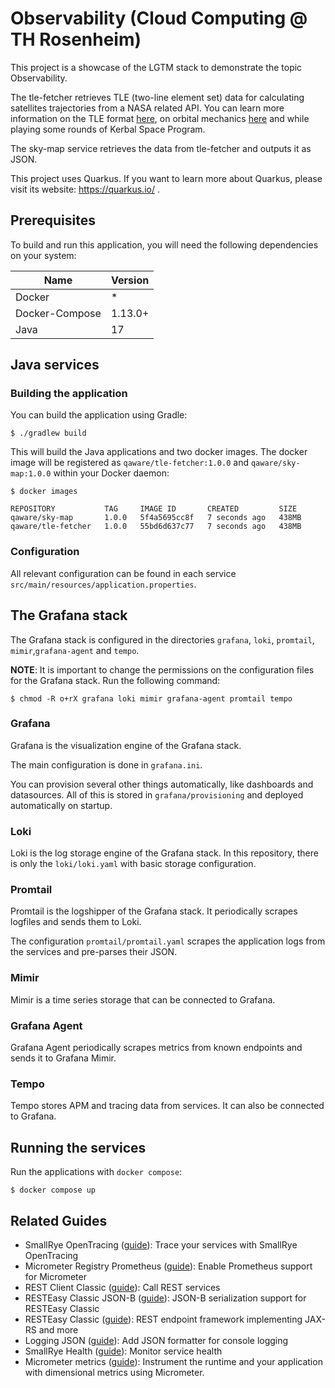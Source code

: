 # Observability (Cloud Computing @ TH Rosenheim)

This project is a showcase of the LGTM stack to demonstrate the topic Observability.

The tle-fetcher retrieves TLE (two-line element set) data for calculating satellites trajectories from a NASA related API.
You can learn more information on the TLE format [here](https://en.wikipedia.org/wiki/Two-line_element_set), on orbital
mechanics [here](https://en.wikipedia.org/wiki/Orbital_mechanics) and while playing some rounds of Kerbal Space Program.

The sky-map service retrieves the data from tle-fetcher and outputs it as JSON.

This project uses Quarkus. If you want to learn more about Quarkus, please visit its website: https://quarkus.io/ .

## Prerequisites

To build and run this application, you will need the following dependencies on your system:

| Name           | Version |
|----------------|---------|
| Docker         | *       |
| Docker-Compose | 1.13.0+ |
| Java           | 17      |


## Java services

### Building the application

You can build the application using Gradle:

```shell
$ ./gradlew build
```

This will build the Java applications and two docker images. The docker image will be registered as `qaware/tle-fetcher:1.0.0` and `qaware/sky-map:1.0.0` within your Docker daemon:

```shell
$ docker images

REPOSITORY           TAG     IMAGE ID       CREATED         SIZE
qaware/sky-map       1.0.0   5f4a5695cc8f   7 seconds ago   438MB
qaware/tle-fetcher   1.0.0   55bd6d637c77   7 seconds ago   438MB
```

### Configuration

All relevant configuration can be found in each service `src/main/resources/application.properties`.

## The Grafana stack

The Grafana stack is configured in the directories `grafana`, `loki`, `promtail`, `mimir`,`grafana-agent` and `tempo`.

**NOTE**: It is important to change the permissions on the configuration files for the Grafana stack. Run the following command:

```shell
$ chmod -R o+rX grafana loki mimir grafana-agent promtail tempo
```

### Grafana

Grafana is the visualization engine of the Grafana stack.

The main configuration is done in `grafana.ini`.

You can provision several other things automatically, like dashboards and datasources. All of this is stored in `grafana/provisioning` and deployed automatically on startup.

### Loki

Loki is the log storage engine of the Grafana stack. In this repository, there is only the `loki/loki.yaml` with basic storage configuration.

### Promtail

Promtail is the logshipper of the Grafana stack. It periodically scrapes logfiles and sends them to Loki.

The configuration `promtail/promtail.yaml` scrapes the application logs from the services and pre-parses their JSON.

### Mimir

Mimir is a time series storage that can be connected to Grafana.

### Grafana Agent

Grafana Agent periodically scrapes metrics from known endpoints and sends it to Grafana Mimir.

### Tempo

Tempo stores APM and tracing data from services. It can also be connected to Grafana.

## Running the services

Run the applications with `docker compose`:

```shell
$ docker compose up
```

## Related Guides

- SmallRye OpenTracing ([guide](https://quarkus.io/guides/opentracing)): Trace your services with SmallRye OpenTracing
- Micrometer Registry Prometheus ([guide](https://quarkus.io/guides/micrometer)): Enable Prometheus support for Micrometer
- REST Client Classic ([guide](https://quarkus.io/guides/rest-client)): Call REST services
- RESTEasy Classic JSON-B ([guide](https://quarkus.io/guides/rest-json)): JSON-B serialization support for RESTEasy Classic
- RESTEasy Classic ([guide](https://quarkus.io/guides/resteasy)): REST endpoint framework implementing JAX-RS and more
- Logging JSON ([guide](https://quarkus.io/guides/logging#json-logging)): Add JSON formatter for console logging
- SmallRye Health ([guide](https://quarkus.io/guides/microprofile-health)): Monitor service health
- Micrometer metrics ([guide](https://quarkus.io/guides/micrometer)): Instrument the runtime and your application with dimensional metrics using Micrometer.

